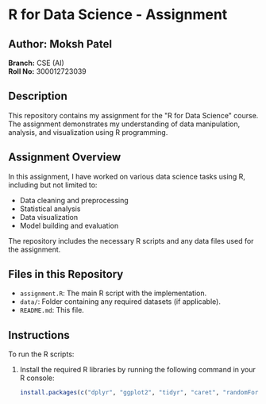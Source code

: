 # R for Data Science - Assignment

## Author: Moksh Patel

**Branch:** CSE (AI)  
**Roll No:** 300012723039

## Description
This repository contains my assignment for the "R for Data Science" course. The assignment demonstrates my understanding of data manipulation, analysis, and visualization using R programming.

## Assignment Overview
In this assignment, I have worked on various data science tasks using R, including but not limited to:
- Data cleaning and preprocessing
- Statistical analysis
- Data visualization
- Model building and evaluation

The repository includes the necessary R scripts and any data files used for the assignment.

## Files in this Repository
- `assignment.R`: The main R script with the implementation.
- `data/`: Folder containing any required datasets (if applicable).
- `README.md`: This file.

## Instructions
To run the R scripts:
1. Install the required R libraries by running the following command in your R console:
   ```R
   install.packages(c("dplyr", "ggplot2", "tidyr", "caret", "randomForest"))
